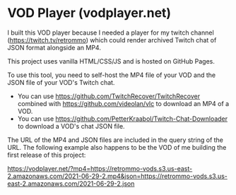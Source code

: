 # VOD Player (vodplayer.net)

I built this VOD player because I needed a player for my twitch channel (https://twitch.tv/retrommo) which could render archived Twitch chat of JSON format alongside an MP4.

This project uses vanilla HTML/CSS/JS and is hosted on GitHub Pages.

To use this tool, you need to self-host the MP4 file of your VOD and the JSON file of your VOD's Twitch chat.
- You can use https://github.com/TwitchRecover/TwitchRecover combined with https://github.com/videolan/vlc to download an MP4 of a VOD.
- You can use https://github.com/PetterKraabol/Twitch-Chat-Downloader to download a VOD's chat JSON file.

The URL of the MP4 and JSON files are included in the query string of the URL. The following example also happens to be the VOD of me building the first release of this project:

https://vodplayer.net/?mp4=https://retrommo-vods.s3.us-east-2.amazonaws.com/2021-06-29-2.mp4&json=https://retrommo-vods.s3.us-east-2.amazonaws.com/2021-06-29-2.json